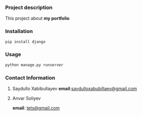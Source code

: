 ### Project description

This project about **my portfolio**

### Installation

```bash
pip install django
```

### Usage

```bash
python manage.py runserver
```

### Contact Information

1. Saydullo Xabibullayev
    **email**:saydulloxabubillaev@gmail.com

2. Anvar Soliyev

    **email**: tets@gmail.com 
